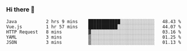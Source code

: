 ### Hi there 👋

<!--
**urzz/urzz** is a ✨ _special_ ✨ repository because its `README.md` (this file) appears on your GitHub profile.

Here are some ideas to get you started:

- 🔭 I’m currently working on ...
- 🌱 I’m currently learning ...
- 👯 I’m looking to collaborate on ...
- 🤔 I’m looking for help with ...
- 💬 Ask me about ...
- 📫 How to reach me: ...
- 😄 Pronouns: ...
- ⚡ Fun fact: ...
-->

<!--START_SECTION:waka-->
```text
Java           2 hrs 9 mins    ████████████░░░░░░░░░░░░░   48.43 % 
Vue.js         1 hr 57 mins    ███████████░░░░░░░░░░░░░░   44.07 % 
HTTP Request   8 mins          ▓░░░░░░░░░░░░░░░░░░░░░░░░   03.16 % 
YAML           3 mins          ▒░░░░░░░░░░░░░░░░░░░░░░░░   01.25 % 
JSON           3 mins          ▒░░░░░░░░░░░░░░░░░░░░░░░░   01.13 % 
```
<!--END_SECTION:waka-->
